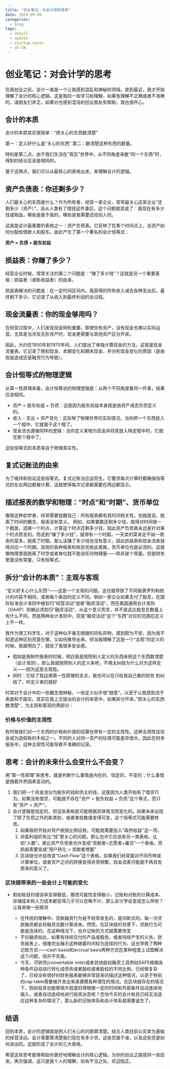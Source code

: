 ```yaml
---
title: "创业笔记：对会计学的思考"
date: 2024-09-09
categories:
  - blog
tags:
  - Jekyll
  - update
  - startup-notes
  - zh-CN
---
```


# 创业笔记：对会计学的思考

在我创业之前，会计一直是一个让我感到混乱和神秘的领域。直到最近，我才开始理解了会计的核心逻辑。这是我的一些学习和理解，如果有理解不正确或者不准确的，请朋友们斧正。如果对也感到混沌的创业朋友有帮助，我也很开心。

## 会计的本质

会计的本质其实很简单：“把关心的东西数清楚”

第一：定义好什么是“关心的东西”
第二：数清楚这种东西的数量。

特别是第二点，由于我们生活在“真实”世界中，从不同角度来数“同一个东西”时，得到的结论应该是相同的。

基于这两点，我们可以从最核心的表格出发，来理解会计的逻辑。

## 资产负债表：你还剩多少？

人们最关心的东西是什么？作为所有者，经营一家企业，常常最关心这家企业“还剩多少（资产）”，自从人类有了借钱这件事后，这个问题就变成了：我现在有多少钱或物品，哪些是属于我的，哪些是我需要还给别人的。

这就是会计最重要的表格之一：资产负债表。它反映了在某个时间点上，总资产如何分配给借款人和股东。由此产生了第一个著名的会计恒等式：

**资产 = 负债 + 股东权益**

## 损益表：你赚了多少？

经营企业时候，常常关注的第二个问题是：“赚了多少钱”？这就是另一个重要表格：损益表（或称收益表）的由来。

损益表解决的问题是：在一定时间区间内，我获得的所有收入减去各种支出后，最终剩下多少。它记录了从收入到最终利润的全过程。

## 现金流量表：你的现金够用吗？

在经营过程中，人们发现现金特别重要。即使你有资产，没有现金也难以实际运营。尤其是当涉及无形资产时，现金更需要与其他资产区分开来。

因此，大约在1950年到1970年间，人们提出了单独计算现金的方法，这就是现金流量表。它记录了期初现金、本期变化和期末现金，并分析现金变化的原因（是由收益造成还是融资行为导致）。

## 会计恒等式的物理逻辑

从第一性原理来看，会计恒等式的物理逻辑是：从两个不同角度看同一件事，结果应该相同。

- 资产 = 股东权益 + 负债：这是因为股东权益本身就是由资产减去负债定义的。
- 收入 - 支出 = 资产变化：这反映了物理世界的实际情况，当你把一个东西放入一个框中，它就属于这个框了。
- 现金流也遵循同样的逻辑：当你定义某物为现金并将其放入特定框中时，它就在那个框中了。

这些恒等式的本质来自于物理真实性。

## 复式记账法的由来

为了维持和验证这些恒等式，复式记账法应运而生。它要求每次计算时都确保恒等式的左右两边都被计算，这就使得每次记录都需要在两边都显示。

## 描述报表的数学和物理：“时点”和“时期”、货币单位

像我这种初学者，经常需要提醒自己：所有报表都有其时间相关性。也就是说，脱离了时间的概念，报表没有意义。
例如，如果要数还剩多少钱，就得对时间做一个截面，选择一个时点，计算这个时点还剩多少钱，因此资产负债表永远是针对某个时点而言的。而说到“赚了多少钱”，就得有一个时期。一天卖的菜肯定不如一周卖的菜多。脱离了时期，那么谈赚了多少钱也没有意义，因此损益表和现金流表就得对应一个时期。其他的各种报表和账目也依此类推，货币单位也是必须的。这就像物理里面脱离了时空或者单位就不能谈任何物理量——除非是个常量。但是财务里面没有常量，只有恒等式。


## 拆分“会计的本质”：主观与客观


“定义好关心什么东西”——这是一个主观的问题。这也就导致了不同报表罗列和统计的内容不相同，或者每个条目的定义不同。例如一家企业如果支付了股息，在国际标准会计准则中被划归“经营活动”或者“融资活动”，而在美国通用会计准则（GAAP）则被必须划归“融资活动”，从这个意义而言，并不是这比股息在数量上有什么不同，而是两种会计准则中，究竟“融资活动”这个“东西”对应的范围在定义上不一样。

我作为理工科学生，对于这种似乎毫无根据的同名异物，感到颇为不安，因为我不知道这种区别究竟在哪，又如何推导出来。但当我理解了这是一个“主观”的定义的时候，我就明白了，就给了我很多安全感。
- 假如是我制作报表的时候，明白我是按照别人定义的东西来把这个东西数清楚（会计准则），那么我就按照别人的定义来吧，不用太纠结为什么对方这样定义——因为这是主观低。
- 同时：它给了我运用第一性原理的支点，我也可以在只给我自己看的财务
别纠结了，听定义者的就好

时常对于会计中的一些概念很神秘，一些定义似乎很“随意”，以至于让我感到流于表面和不踏实。其实在我上文提出的会计的本质中，如果拆分开来，”把关心的东西数清楚“，为主观和客观的两部分：


### 价格与价值的主观性
有时候我们对一个东西的价格和价值的估算也带有一定的主观性。这种主观性往往会成为造假账的手段之一。不同的人对同一资产的估值可能差异很大，因此在财务报告中，这种主观性可能导致不准确的记录。

## 思考：会计的未来什么会变什么不会变？

用“第一性原理”来思考，就是判断什么事情是内在的、恒定的、不变的；什么事情是随着外界因素变动的。


1. 我们把一个资金池分为股东的钱和债主的钱，这是因为人类开始有了借贷行为。如果没有借贷，可能就不存在"资产 = 股东权益 + 负债"这个等式，而只有"资产 = 资产"。
2. 会计逻辑是恒定的，但这些表格是可能根据具体情况而变化的。如果未来出现了除了负债之外的新类别，或者某些数值变得可变，这个恒等式可能需要修改。
	1. 如果政府开始对资产税按比例征税，可能就需要加入"政府权益"这一项。
	2. 非盈利组织有比“钱”更关心的问题，那么也许它应该有另一类表格，比如“人数”。类比资产负债表也许变成“贡献者=志愿者+雇员”一个表格。而损益表要变成“用户转化 = 贡献者增量”
	3. 区块链也许会改变“Cash Flow”这个表格，如果我们经常面对不同币种或计算单位，或者资产之间的转换变得非常频繁，现金流表可能就不再具有原来的意义了。

### 区块链带来的一些会计上可能的变化

- 假如账目的错误率变得极低，篡改可能性变得极小，记账和对账的计算成本、存储成本和人力成本都变得几乎可以忽略不计，那么会计学会变成怎么样呢？让我来做一些猜测

	- 在传统的理解中，贷款融资行为是不经常发生的，是间断式的。每一次贷款融资都会将融资总数计算进来。然而，在区块链的背景下，贷款行为可能是连续的。在这种情况下，也许记账的方式就需要改变
	- 不仅融资如此，如果有持续交付的产品或服务，或者持续产生的义务，财务报表上，很难完全展示这种随着时间较为连续的行为，这也导致了两种记账方式——cash basis和accrual basis两种方式在某种程度上试图解决这个问题，但并不完美。
	- 今天，可转债(convertable note)或者其他股权融资工具例如SAFE根据各种条件自动进行转化成债务或者股权或者股权的不同比例，已经够复杂了，已经没有很好的财务报表能够非常容易的描述这种情况，以至于特别的cap table需要被开发出来来建模各种潜在的情况。在区块链存在的情况下，假如投资也能够很大程度的得根据一定的时间和外部条件自动连续地输入，或者自动连续地进行投资派息呢？恐怕今天的会计账目已经无法适应这种复杂的情况了，那么新的记账体系和会计体系就需要诞生了。





## 结语

回到本质，会计的逻辑就是把人们关心的问题算清楚。结合人类目前以买卖为基础的经营活动，会计需要算清楚我们现在有多少货，这些货属于谁，以及这些货是如何进出的。这就形成了会计的三大表格。

希望这些思考能够帮助你更好地理解会计的核心逻辑，为你的创业之路提供一些启发。再次强调，这只是我个人的理解，如有不当之处，欢迎指正。